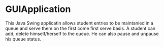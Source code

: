 # GUIApplication

This Java Swing applicatin allows student entries to be maintanied in a queue and serve them on the first come first serve basis. A student can add, delete himself/herself to the queue. He can also pause and unpause his queue status.

